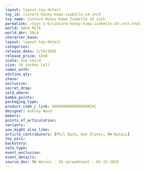```yaml
---
layout: layout-toy-detail 
toy_id: custard-honey-kuma-isobelle-24-inch
toy_name: Custard Honey Kuma Isobelle 24 inch
permalink: /toys-1-6/custard-honey-kuma-isobelle-24-inch.html
world: GALA Milk
world_abr: GALA
character_base: 
layout: layout-toy-detail
categories: 
release_date: 2/19/2016
release_price: $340 
scale: one third
size: 24 inches tall
comes_with: 
edition_qty: 
chase: 
exclusive: 
secret_drop: 
sold_where: 
bamba_points: 
packaging_type: 
product_code_/_link: 000000000000000GMCHC
designer: Ashley Wood
makers: 
points_of_articulation: 
variants: 
you_might_also_like: 
article_contributors: [Phil Back, Don Slater, MW Wutasi]
toy_pics: 
backstory: 
sale_type: 
event_exclusive: 
event_details: 
source_doc: MW Wutasi - 3A spreadsheet - 01-15-2019
---
```

